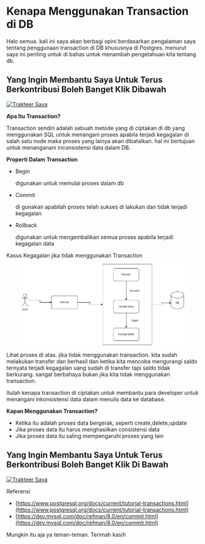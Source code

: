 # Kenapa Menggunakan Transaction di DB

Halo semua. kali ini saya akan berbagi opini berdasarkan pengalaman saya tentang penggunaan transaction di DB khususnya di Postgres. menurut saya ini penting untuk di bahas untuk menambah pengetahuan kita tentang db.

## Yang Ingin Membantu Saya Untuk Terus Berkontribusi Boleh Banget Klik Dibawah <a href="#4596" id="4596"></a>

[![Trakteer Saya](https://cdn.trakteer.id/images/embed/trbtn-red-5.png)](https://trakteer.id/ariadi-ahmad-28xqo/tip)

**Apa Itu Transaction?**

Transaction sendiri adalah sebuah metode yang di ciptakan di db yang menggunakan SQL untuk menangani proses apabila terjadi kegagalan di salah satu node maka proses yang lainya akan dibatalkan. hal ini bertujuan untuk menanganani inconsistensi data dalam DB.

**Properti Dalam Transaction**

*   Begin

    digunakan untuk memulai proses dalam db
*   Commit

    di  gunakan apabilah proses telah sukses di lakukan dan tidak terjadi kegagalan
*   Rollback

    digunakan untuk mengembalikan semua proses apabila terjadi kegagalan data

Kasus Kegagalan jika tidak menggunakan Transaction

<figure><img src="../.gitbook/assets/transaction.drawio.png" alt=""><figcaption></figcaption></figure>

Lihat proses di atas. jika tidak menggunakan transaction. kita sudah melakukan transfer dan berhasil dan ketika kita mencoba mengurangi saldo ternyata terjadi kegagalan uang sudah di transfer tapi saldo tidak berkurang. sangat berbahaya bukan jika kita tidak menggunakan transaction.

Itulah kenapa transaction di ciptakan untuk membantu para developer untuk menangani inkonsistensi data dalam menulis data ke database.

**Kapan Menggunakan Transaction?**

* Ketika itu adalah proses data bergerak, seperti create,delete,update
* Jika proses data itu harus menghasilkan consistensi data
* Jika proses data itu saling mempengaruhi proses yang lain

## Yang Ingin Membantu Saya Untuk Terus Berkontribusi Boleh Banget Klik Di Bawah <a href="#4596" id="4596"></a>

[![Trakteer Saya](https://cdn.trakteer.id/images/embed/trbtn-red-5.png)](https://trakteer.id/ariadi-ahmad-28xqo/tip)

Referensi

* [https://www.postgresql.org/docs/current/tutorial-transactions.html](https://www.postgresql.org/docs/current/tutorial-transactions.html)
* [https://dev.mysql.com/doc/refman/8.0/en/commit.html](https://dev.mysql.com/doc/refman/8.0/en/commit.html)

Mungkin itu aja ya teman-teman. Terimah kasih
